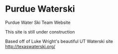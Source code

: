 # Purdue Waterski
Purdue Water Ski Team Website

This site is still under construction

Based off of Luke Wright's beautiful UT Waterski site http://texaswaterski.org/
